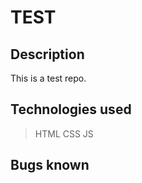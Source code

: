 # TEST

## Description
This is a test repo.

## Technologies used 
> HTML
> CSS
> JS


## Bugs known